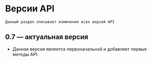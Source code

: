 # Версии API
```
Данный раздел описывает изменения всех версий API
```

## 0.7 — актуальная версия
* Данная версия является первоначальной и добавляет первые методы API.